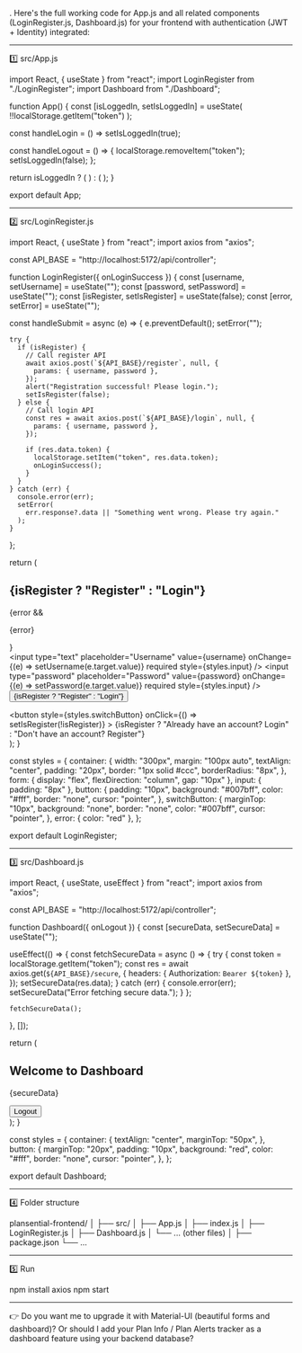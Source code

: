 .
Here's the full working code for App.js and all related components (LoginRegister.js, Dashboard.js) for your frontend with authentication (JWT + Identity) integrated:


---

1️⃣ src/App.js

import React, { useState } from "react";
import LoginRegister from "./LoginRegister";
import Dashboard from "./Dashboard";

function App() {
  const [isLoggedIn, setIsLoggedIn] = useState(
    !!localStorage.getItem("token")
  );

  const handleLogin = () => setIsLoggedIn(true);

  const handleLogout = () => {
    localStorage.removeItem("token");
    setIsLoggedIn(false);
  };

  return isLoggedIn ? (
    <Dashboard onLogout={handleLogout} />
  ) : (
    <LoginRegister onLoginSuccess={handleLogin} />
  );
}

export default App;


---

2️⃣ src/LoginRegister.js

import React, { useState } from "react";
import axios from "axios";

const API_BASE = "http://localhost:5172/api/controller";

function LoginRegister({ onLoginSuccess }) {
  const [username, setUsername] = useState("");
  const [password, setPassword] = useState("");
  const [isRegister, setIsRegister] = useState(false);
  const [error, setError] = useState("");

  const handleSubmit = async (e) => {
    e.preventDefault();
    setError("");

    try {
      if (isRegister) {
        // Call register API
        await axios.post(`${API_BASE}/register`, null, {
          params: { username, password },
        });
        alert("Registration successful! Please login.");
        setIsRegister(false);
      } else {
        // Call login API
        const res = await axios.post(`${API_BASE}/login`, null, {
          params: { username, password },
        });

        if (res.data.token) {
          localStorage.setItem("token", res.data.token);
          onLoginSuccess();
        }
      }
    } catch (err) {
      console.error(err);
      setError(
        err.response?.data || "Something went wrong. Please try again."
      );
    }
  };

  return (
    <div style={styles.container}>
      <h2>{isRegister ? "Register" : "Login"}</h2>
      {error && <p style={styles.error}>{error}</p>}
      <form onSubmit={handleSubmit} style={styles.form}>
        <input
          type="text"
          placeholder="Username"
          value={username}
          onChange={(e) => setUsername(e.target.value)}
          required
          style={styles.input}
        />
        <input
          type="password"
          placeholder="Password"
          value={password}
          onChange={(e) => setPassword(e.target.value)}
          required
          style={styles.input}
        />
        <button type="submit" style={styles.button}>
          {isRegister ? "Register" : "Login"}
        </button>
      </form>
      <button
        style={styles.switchButton}
        onClick={() => setIsRegister(!isRegister)}
      >
        {isRegister
          ? "Already have an account? Login"
          : "Don't have an account? Register"}
      </button>
    </div>
  );
}

const styles = {
  container: {
    width: "300px",
    margin: "100px auto",
    textAlign: "center",
    padding: "20px",
    border: "1px solid #ccc",
    borderRadius: "8px",
  },
  form: { display: "flex", flexDirection: "column", gap: "10px" },
  input: { padding: "8px" },
  button: {
    padding: "10px",
    background: "#007bff",
    color: "#fff",
    border: "none",
    cursor: "pointer",
  },
  switchButton: {
    marginTop: "10px",
    background: "none",
    border: "none",
    color: "#007bff",
    cursor: "pointer",
  },
  error: { color: "red" },
};

export default LoginRegister;


---

3️⃣ src/Dashboard.js

import React, { useState, useEffect } from "react";
import axios from "axios";

const API_BASE = "http://localhost:5172/api/controller";

function Dashboard({ onLogout }) {
  const [secureData, setSecureData] = useState("");

  useEffect(() => {
    const fetchSecureData = async () => {
      try {
        const token = localStorage.getItem("token");
        const res = await axios.get(`${API_BASE}/secure`, {
          headers: { Authorization: `Bearer ${token}` },
        });
        setSecureData(res.data);
      } catch (err) {
        console.error(err);
        setSecureData("Error fetching secure data.");
      }
    };

    fetchSecureData();
  }, []);

  return (
    <div style={styles.container}>
      <h2>Welcome to Dashboard</h2>
      <p>{secureData}</p>
      <button style={styles.button} onClick={onLogout}>
        Logout
      </button>
    </div>
  );
}

const styles = {
  container: {
    textAlign: "center",
    marginTop: "50px",
  },
  button: {
    marginTop: "20px",
    padding: "10px",
    background: "red",
    color: "#fff",
    border: "none",
    cursor: "pointer",
  },
};

export default Dashboard;


---

4️⃣ Folder structure

plansential-frontend/
│
├── src/
│   ├── App.js
│   ├── index.js
│   ├── LoginRegister.js
│   ├── Dashboard.js
│   └── ... (other files)
│
├── package.json
└── ...


---

5️⃣ Run

npm install axios
npm start


---

👉 Do you want me to upgrade it with Material-UI (beautiful forms and dashboard)? Or should I add your Plan Info / Plan Alerts tracker as a dashboard feature using your backend database?

